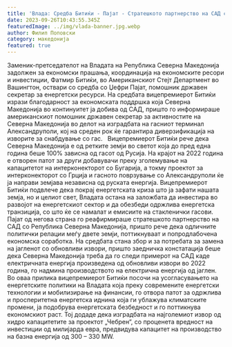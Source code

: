 ```yaml
---
title: 'Влада: Средба Битиќи - Пајат - Стратешкото партнерство на САД со Северна Македонија поттикнува и попродлабочена економска соработка - 26 СЕПТЕМВРИ 2023'
date: 2023-09-26T10:43:55.345Z
featuredImage: ../img/vlada-banner.jpg.webp
author: Филип Поповски
category: македонија
featured: true
---
```

Заменик-претседателот на Владата на Република Северна Македонија задолжен за економски прашања, координација на економските ресори и инвестиции, Фатмир Битиќи, во Американскиот Стејт Департмент во Вашингтон, оствари со средба со Џефри Пајат, помошник државен секретар за енергетски ресурси.
На средбата вицепремиерот Битиќи изрази благодарност за економската поддршка која Северна Македонија во континуитет ја добива од САД, пришто го информираше американскиот помошник државен секретар за активностите на Северна Македонија во делот на изградбата на гасниот терминал Александруполи, кој на среден рок ќе гарантира диверзификација на изворите за снабдување со гас.
 
Вицепремиерот Битиќи рече дека Северна Македонија е од ретките земји во светот која до пред една година беше 100% зависна од гасот од Русија. На крајот на 2022 година е отворен патот за други добавувачи преку зголемување на капацитетот на интерконекторот со Бугарија, а токму проектот за интерконекторот со Грција и гасното поврзување со Александруполи ќе ја направи земјава независна од руската енергија.
Вицепремиерот Битиќи подвлече дека покрај енергетската криза што ја зафати нашата земја, но и целиот свет, Владата остана на заложбата да инвестира во развојот на енергетскиот сектор и да обезбеди одржлива енергетска транзиција, со што ќе се намалат и емисиите на стакленички гасови.
Пајaт од негова страна го реафирмираше стратешкото партнерство на САД со Република Северна Македонија, пришто рече дека одличните политички релации меѓу двете земји, поттикнуваат и попродлабочена економска соработка.
На средбата стана збор и за потребата за замена на јагленот со обновливи извори, пришто заедничка констатација беше дека Северна Македонија треба да го следи примерот на САД каде електричната енергија произведена од обновливи извори во 2022 година, го надмина производството на електрична енергија од јаглен.
Во оваа прилика вицепремиерот Битиќи посочи на усогласувањето на енергетските политики на Владата која преку современите енергетски технологии и мобилизирање на финансии, го отвора патот за одржлива и просперитетна енергетска иднина која ги ублажува климатските промени, ја подобрува енергетската безбедност и го поттикнува економскиот раст.
Тој додаде дека изградбата на најголемиот извор од хидро капацитетите за проектот „Чебрен“, со проценета вредност на инвестиции од милијарда евра, предвидува капацитет на производство на базна енергија од 300 – 330 MW.
